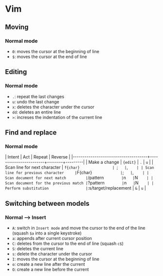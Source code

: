 # Vim

## Moving

### Normal mode

- `0`: moves the cursor at the beginning of line
- `$`: moves the cursor at the end of line

## Editing

### Normal mode

- `.`: repeat the last changes
- `u`: undo the last change
- `x`: deletes the character under the cursor
- `dd`: deletes an entire line
- `>`: increses the indentation of the current line

## Find and replace

### Normal mode

| Intent                               | Act                    | Repeat | Reverse |
|--------------------------------------+------------------------+--------+---------|
| Make a change                        | `{edit}`               | `.`    | `u`     |
| Scan line for next character         | `f{char}               | `;`    | `,`     |
| Scan line for previous character     | `F{char}`              | `;`    | `,`     |
| Scan document for next match         | `/pattern<CR>`         | `n`    | `N`     |
| Scan document for the previous match | `?pattern<CR>`         | `n`    | `N`     |
| Perform substitution                 | `:s/target/replacement | `&`    | `u`     |


## Switching between models

### Normal --> Insert

- `A`: switch in `Insert mode` and move the cursor to the end of the line (squash `$a` into a single keystroke)
- `a`: appends after current cursor position
- `C`: deletes from the cursor to the end of line (squash `c$`)
- `S`: deletes the current line
- `s`: delete the character under the cursor
- `I`: moves the cursor at the beginning of line
- `o`: create a new line after the current
- `O`: create a new line before the current

